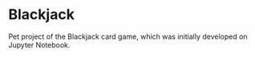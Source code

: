 # Blackjack
Pet project of the Blackjack card game, which was initially developed on Jupyter Notebook.
